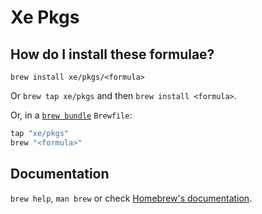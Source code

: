 # Xe Pkgs

## How do I install these formulae?

`brew install xe/pkgs/<formula>`

Or `brew tap xe/pkgs` and then `brew install <formula>`.

Or, in a [`brew bundle`](https://github.com/Homebrew/homebrew-bundle) `Brewfile`:

```ruby
tap "xe/pkgs"
brew "<formula>"
```

## Documentation

`brew help`, `man brew` or check [Homebrew's documentation](https://docs.brew.sh).
